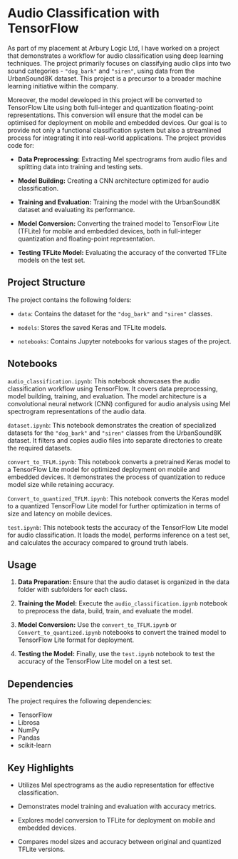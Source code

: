 
# Audio Classification with TensorFlow

As part of my placement at Arbury Logic Ltd, I have worked on a project that demonstrates a workflow for audio classification using deep learning techniques. The project primarily focuses on classifying audio clips into two sound categories - `"dog_bark"` and `"siren"`, using data from the UrbanSound8K dataset. This project is a precursor to a broader machine learning initiative within the company.

Moreover, the model developed in this project will be converted to TensorFlow Lite using both full-integer and quantization floating-point representations. This conversion will ensure that the model can be optimised for deployment on mobile and embedded devices. Our goal is to provide not only a functional classification system but also a streamlined process for integrating it into real-world applications. The project provides code for:

-	**Data Preprocessing:** Extracting Mel spectrograms from audio files and splitting data into training and testing sets.

-	**Model Building:** Creating a CNN architecture optimized for audio classification.

-	**Training and Evaluation:** Training the model with the UrbanSound8K dataset and evaluating its performance.

-	**Model Conversion:** Converting the trained model to TensorFlow Lite (TFLite) for mobile and embedded devices, both in full-integer quantization and floating-point representation.

-	**Testing TFLite Model:** Evaluating the accuracy of the converted TFLite models on the test set.



## Project Structure

The project contains the following folders:

-	`data`: Contains the dataset for the `"dog_bark"` and `"siren"` classes.

-	`models`: Stores the saved Keras and TFLite models.

-	`notebooks`: Contains Jupyter notebooks for various stages of the project.

## Notebooks

`audio_classification.ipynb`: This notebook showcases the audio classification workflow using TensorFlow. It covers data preprocessing, model building, training, and evaluation. The model architecture is a convolutional neural network (CNN) configured for audio analysis using Mel spectrogram representations of the audio data.

`dataset.ipynb`: This notebook demonstrates the creation of specialized datasets for the `"dog_bark"` and `"siren"` classes from the UrbanSound8K dataset. It filters and copies audio files into separate directories to create the required datasets.

`convert_to_TFLM.ipynb`: This notebook converts a pretrained Keras model to a TensorFlow Lite model for optimized deployment on mobile and embedded devices. It demonstrates the process of quantization to reduce model size while retaining accuracy.

`Convert_to_quantized_TFLM.ipynb`: This notebook converts the Keras model to a quantized TensorFlow Lite model for further optimization in terms of size and latency on mobile devices.

`test.ipynb`: This notebook tests the accuracy of the TensorFlow Lite model for audio classification. It loads the model, performs inference on a test set, and calculates the accuracy compared to ground truth labels.



## Usage

1.	**Data Preparation:** Ensure that the audio dataset is organized in the data folder with subfolders for each class.

2.	**Training the Model:** Execute the `audio_classification.ipynb` notebook to preprocess the data, build, train, and evaluate the model.

3.	**Model Conversion:** Use the `convert_to_TFLM.ipynb` or `Convert_to_quantized.ipynb` notebooks to convert the trained model to TensorFlow Lite format for deployment.

4.	**Testing the Model:** Finally, use the `test.ipynb` notebook to test the accuracy of the TensorFlow Lite model on a test set.

## Dependencies

The project requires the following dependencies:

-	TensorFlow
-	Librosa
-	NumPy
-	Pandas
-	scikit-learn

## Key Highlights

-	Utilizes Mel spectrograms as the audio representation for effective classification.

-	Demonstrates model training and evaluation with accuracy metrics.

-	Explores model conversion to TFLite for deployment on mobile and embedded devices.

-	Compares model sizes and accuracy between original and quantized TFLite versions.
